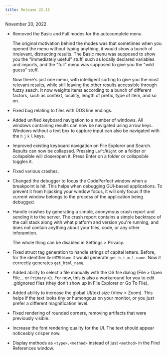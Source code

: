 ```yaml
---
title: Release 22.11
---
```


November 20, 2022

- Removed the Basic and Full modes for the autocomplete menu.

  The original motivation behind the modes was that sometimes when you opened
  the menu without typing anything, it would show a bunch of irrelevant,
  distracting results. The Basic menu was supposed to show you the "immediately
  useful" stuff, such as locally declared variables and imports, and the "full"
  menu was supposed to give you the "wild guess" stuff.

  Now there's just one menu, with intelligent sorting to give you the most
  relevant results, while still leaving the other results accessible through
  fuzzy seach. It now weights items according to a bunch of different factors,
  such as context, locality, length of prefix, type of item, and so on.

- Fixed bug relating to files with DOS line endings.

- Added unified keyboard navigation to a number of windows. All windows containing
  results can now be navigated using arrow keys. Windows without a text box to
  capture input can also be navigated with the `h` `j` `k` `l` keys.

- Improved existing keyboard navigation on File Explorer and Search. Results can
  now be collapsed. Pressing `Left`/`Right` on a folder or collapsible will
  close/open it. Press Enter on a folder or collapsible toggles it.
- Fixed various crashes.

- Changed the debugger to focus the CodePerfect window when a breakpoint is hit.
  This helps when debugging GUI-based applications. To prevent it from hijacking
  your window focus, it will only focus if the current window belongs to the
  process of the application being debugged.

- Handle crashes by generating a simple, anonymous crash report and sending it
  to the server. The crash report contains a simple backtrace of the call stack
  along with what platform and version you're running, and does not contain
  anything about your files, code, or any other inforamtion.

  The whole thing can be disabled in Settings > Privacy.

- Fixed struct tag generation to handle strings of capital letters. Before, for
  the identifier `GetHTMLName` it would generate `get_h_t_m_l_name`. Now it
  correctly generates `get_html_name`.

- Added ability to select a file manually with the OS file dialog (File > Open
  File... or `Primary+O`). For now, this is also a workaround for you to edit
  .gitignored files (they don't show up in File Explorer or Go To File).

- Added ability to increase the global UI/text size (View > Zoom). This helps if
  the text looks tiny or humongous on your monitor, or you just prefer a
  different magnification level.

- Fixed rendering of rounded corners, removing artifacts that were previously
  visible.

- Increase the font rendering quality for the UI. The text should appear
  noticeably crisper now.

- Display methods as `<type>.<method>` instead of just `<method>` in the Find
  References window.
